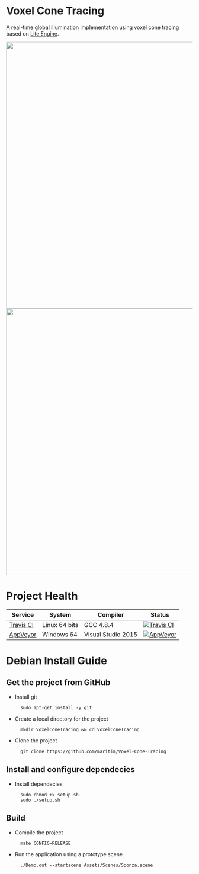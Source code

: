 Voxel Cone Tracing
==========

A real-time global illumination implementation using voxel cone tracing based on <a href="https://github.com/maritim/LiteEngine" >Lite Engine</a>. 

<img src="https://raw.githubusercontent.com/maritim/Voxel-Cone-Tracing/gh-pages/vct-result1.png" width="720px"/>
<img src="https://raw.githubusercontent.com/maritim/Voxel-Cone-Tracing/gh-pages/vct-result2.png" width="720px"/>

Project Health
=================

| Service | System | Compiler | Status |
| ------- | ------ | -------- | ------ |
| [Travis CI](https://travis-ci.org/maritim/Voxel-Cone-Tracing)| Linux 64 bits  | GCC 4.8.4 | [![Travis CI](https://travis-ci.org/maritim/Voxel-Cone-Tracing.svg?branch=master)](https://travis-ci.org/maritim/Voxel-Cone-Tracing)
| [AppVeyor](https://ci.appveyor.com/project/maritim/voxel-cone-tracing)| Windows 64 | Visual Studio 2015 | [![AppVeyor](https://ci.appveyor.com/api/projects/status/7w692jvfu0ol6gjy?svg=true)](https://ci.appveyor.com/project/maritim/voxel-cone-tracing)

Debian Install Guide
=================

Get the project from GitHub
--------------------

* Install git

        sudo apt-get install -y git

* Create a local directory for the project

        mkdir VoxelConeTracing && cd VoxelConeTracing
    
* Clone the project

        git clone https://github.com/maritim/Voxel-Cone-Tracing

Install and configure dependecies
--------------------

* Install dependecies

        sudo chmod +x setup.sh
        sudo ./setup.sh
    
Build
-----

* Compile the project

        make CONFIG=RELEASE
        
* Run the application using a prototype scene

        ./Demo.out --startscene Assets/Scenes/Sponza.scene 
